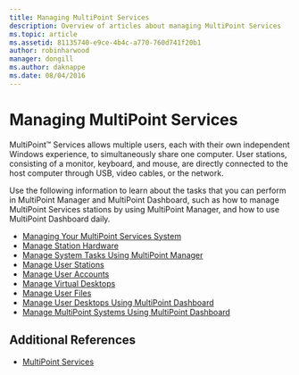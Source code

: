 ```yaml
---
title: Managing MultiPoint Services
description: Overview of articles about managing MultiPoint Services
ms.topic: article
ms.assetid: 81135740-e9ce-4b4c-a770-760d741f20b1
author: robinharwood
manager: dongill
ms.author: daknappe
ms.date: 08/04/2016
---
```

# Managing MultiPoint Services
MultiPoint&trade; Services allows multiple users, each with their own independent Windows experience, to simultaneously share one computer. User stations, consisting of a monitor, keyboard, and mouse, are directly connected to the host computer through USB, video cables, or the network.

Use the following information to learn about the tasks that you can perform in MultiPoint Manager and MultiPoint Dashboard, such as how to manage MultiPoint Services stations by using MultiPoint Manager, and how to use MultiPoint Dashboard daily.


-   [Managing Your MultiPoint Services System](Managing-Your-MultiPoint-Services-System.md)
-   [Manage Station Hardware](Manage-Station-Hardware.md)
-   [Manage System Tasks Using MultiPoint Manager](Manage-System-Tasks-Using-MultiPoint-Manager.md)
-   [Manage User Stations](Manage-User-Stations.md)
-   [Manage User Accounts](Manage-User-Accounts.md)
-   [Manage Virtual Desktops](Manage-Virtual-Desktops.md)
-   [Manage User Files](Manage-User-Files.md)
-   [Manage User Desktops Using MultiPoint Dashboard](Manage-User-Desktops-Using-MultiPoint-Dashboard.md)
-   [Manage MultiPoint Systems Using MultiPoint Dashboard](Manage-MultiPoint-Systems-Using-MultiPoint-Dashboard.md)

## Additional References

- [MultiPoint Services](./introducing-multipoint-services.md)
